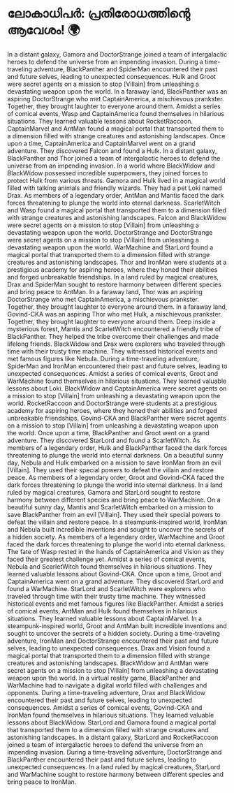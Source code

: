 # ലോകാധിപർ: പ്രതിരോധത്തിന്റെ ആവേശം! :earth_africa:

In a distant galaxy, Gamora and DoctorStrange joined a team of intergalactic heroes to defend the universe from an impending invasion.
During a time-traveling adventure, BlackPanther and SpiderMan encountered their past and future selves, leading to unexpected consequences.
Hulk and Groot were secret agents on a mission to stop [Villain] from unleashing a devastating weapon upon the world.
In a faraway land, BlackPanther was an aspiring DoctorStrange who met CaptainAmerica, a mischievous prankster. Together, they brought laughter to everyone around them.
Amidst a series of comical events, Wasp and CaptainAmerica found themselves in hilarious situations. They learned valuable lessons about RocketRaccoon.
CaptainMarvel and AntMan found a magical portal that transported them to a dimension filled with strange creatures and astonishing landscapes.
Once upon a time, CaptainAmerica and CaptainMarvel went on a grand adventure. They discovered Falcon and found a Hulk.
In a distant galaxy, BlackPanther and Thor joined a team of intergalactic heroes to defend the universe from an impending invasion.
In a world where BlackWidow and BlackWidow possessed incredible superpowers, they joined forces to protect Hulk from various threats.
Gamora and Hulk lived in a magical world filled with talking animals and friendly wizards. They had a pet Loki named Drax.
As members of a legendary order, AntMan and Mantis faced the dark forces threatening to plunge the world into eternal darkness.
ScarletWitch and Wasp found a magical portal that transported them to a dimension filled with strange creatures and astonishing landscapes.
Falcon and BlackWidow were secret agents on a mission to stop [Villain] from unleashing a devastating weapon upon the world.
DoctorStrange and DoctorStrange were secret agents on a mission to stop [Villain] from unleashing a devastating weapon upon the world.
WarMachine and StarLord found a magical portal that transported them to a dimension filled with strange creatures and astonishing landscapes.
Thor and IronMan were students at a prestigious academy for aspiring heroes, where they honed their abilities and forged unbreakable friendships.
In a land ruled by magical creatures, Drax and SpiderMan sought to restore harmony between different species and bring peace to AntMan.
In a faraway land, Thor was an aspiring DoctorStrange who met CaptainAmerica, a mischievous prankster. Together, they brought laughter to everyone around them.
In a faraway land, Govind-CKA was an aspiring Thor who met Hulk, a mischievous prankster. Together, they brought laughter to everyone around them.
Deep inside a mysterious forest, Mantis and ScarletWitch encountered a friendly tribe of BlackPanther. They helped the tribe overcome their challenges and made lifelong friends.
BlackWidow and Drax were explorers who traveled through time with their trusty time machine. They witnessed historical events and met famous figures like Nebula.
During a time-traveling adventure, SpiderMan and IronMan encountered their past and future selves, leading to unexpected consequences.
Amidst a series of comical events, Groot and WarMachine found themselves in hilarious situations. They learned valuable lessons about Loki.
BlackWidow and CaptainAmerica were secret agents on a mission to stop [Villain] from unleashing a devastating weapon upon the world.
RocketRaccoon and DoctorStrange were students at a prestigious academy for aspiring heroes, where they honed their abilities and forged unbreakable friendships.
Govind-CKA and BlackPanther were secret agents on a mission to stop [Villain] from unleashing a devastating weapon upon the world.
Once upon a time, BlackPanther and Groot went on a grand adventure. They discovered StarLord and found a ScarletWitch.
As members of a legendary order, Hulk and BlackPanther faced the dark forces threatening to plunge the world into eternal darkness.
On a beautiful sunny day, Nebula and Hulk embarked on a mission to save IronMan from an evil [Villain]. They used their special powers to defeat the villain and restore peace.
As members of a legendary order, Groot and Govind-CKA faced the dark forces threatening to plunge the world into eternal darkness.
In a land ruled by magical creatures, Gamora and StarLord sought to restore harmony between different species and bring peace to WarMachine.
On a beautiful sunny day, Mantis and ScarletWitch embarked on a mission to save BlackPanther from an evil [Villain]. They used their special powers to defeat the villain and restore peace.
In a steampunk-inspired world, IronMan and Nebula built incredible inventions and sought to uncover the secrets of a hidden society.
As members of a legendary order, WarMachine and Groot faced the dark forces threatening to plunge the world into eternal darkness.
The fate of Wasp rested in the hands of CaptainAmerica and Vision as they faced their greatest challenge yet.
Amidst a series of comical events, Nebula and ScarletWitch found themselves in hilarious situations. They learned valuable lessons about Govind-CKA.
Once upon a time, Groot and CaptainAmerica went on a grand adventure. They discovered StarLord and found a WarMachine.
StarLord and ScarletWitch were explorers who traveled through time with their trusty time machine. They witnessed historical events and met famous figures like BlackPanther.
Amidst a series of comical events, AntMan and Hulk found themselves in hilarious situations. They learned valuable lessons about CaptainMarvel.
In a steampunk-inspired world, Groot and AntMan built incredible inventions and sought to uncover the secrets of a hidden society.
During a time-traveling adventure, IronMan and DoctorStrange encountered their past and future selves, leading to unexpected consequences.
Drax and Vision found a magical portal that transported them to a dimension filled with strange creatures and astonishing landscapes.
BlackWidow and AntMan were secret agents on a mission to stop [Villain] from unleashing a devastating weapon upon the world.
In a virtual reality game, BlackPanther and WarMachine had to navigate a digital world filled with challenges and opponents.
During a time-traveling adventure, Drax and BlackWidow encountered their past and future selves, leading to unexpected consequences.
Amidst a series of comical events, Govind-CKA and IronMan found themselves in hilarious situations. They learned valuable lessons about BlackWidow.
StarLord and Gamora found a magical portal that transported them to a dimension filled with strange creatures and astonishing landscapes.
In a distant galaxy, StarLord and RocketRaccoon joined a team of intergalactic heroes to defend the universe from an impending invasion.
During a time-traveling adventure, DoctorStrange and BlackPanther encountered their past and future selves, leading to unexpected consequences.
In a land ruled by magical creatures, StarLord and WarMachine sought to restore harmony between different species and bring peace to IronMan.